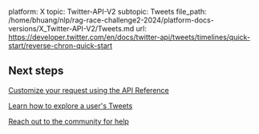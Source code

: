 platform: X
topic: Twitter-API-V2
subtopic: Tweets
file_path: /home/bhuang/nlp/rag-race-challenge2-2024/platform-docs-versions/X_Twitter-API-V2/Tweets.md
url: https://developer.twitter.com/en/docs/twitter-api/tweets/timelines/quick-start/reverse-chron-quick-start

## Next steps

[Customize your request using the API Reference](https://developer.twitter.com/en/docs/twitter-api/tweets/timelines/api-reference "Customize your request using the API Reference")

[Learn how to explore a user's Tweets](https://developer.twitter.com/en/docs/tutorials/explore-a-users-tweets "Learn how to explore a user's Tweets")

[Reach out to the community for help](https://twittercommunity.com/ "Reach out to the community for help")